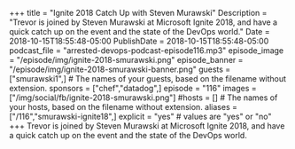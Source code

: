 +++
title = "Ignite 2018 Catch Up with Steven Murawski"
Description = "Trevor is joined by Steven Murawski at Microsoft Ignite 2018, and have a quick catch up on the event and the state of the DevOps world."
Date = 2018-10-15T18:55:48-05:00
PublishDate = 2018-10-15T18:55:48-05:00
podcast_file = "arrested-devops-podcast-episode116.mp3"
episode_image = "/episode/img/ignite-2018-smurawski.png"
episode_banner = "/episode/img/ignite-2018-smurawski-banner.png"
guests = ["smurawski1",] # The names of your guests, based on the filename without extension.
sponsors = ["chef","datadog",]
episode = "116"
images = ["/img/social/fb/ignite-2018-smurawski.png"]
#hosts = [] # The names of your hosts, based on the filename without extension.
aliases = ["/116","smurawski-ignite18",]
explicit = "yes" # values are "yes" or "no"
+++
Trevor is joined by Steven Murawski at Microsoft Ignite 2018, and have a quick catch up on the event and the state of the DevOps world.
